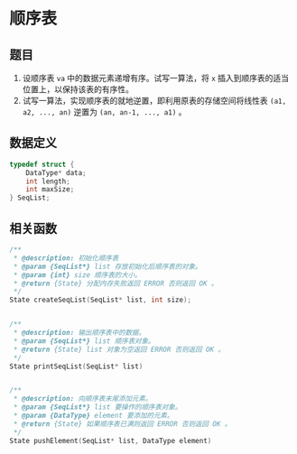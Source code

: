 # 顺序表

## 题目

1. 设顺序表 `va` 中的数据元素递增有序。试写一算法，将 `x` 插入到顺序表的适当位置上，以保持该表的有序性。
2. 试写一算法，实现顺序表的就地逆置，即利用原表的存储空间将线性表 `(a1, a2, ..., an)` 逆置为 `(an, an-1, ..., a1)` 。

## 数据定义

```c
typedef struct {
    DataType* data;
    int length;
    int maxSize;
} SeqList;
```

## 相关函数

```c
/**
 * @description: 初始化顺序表
 * @param {SeqList*} list 存放初始化后顺序表的对象。
 * @param {int} size 顺序表的大小。
 * @return {State} 分配内存失败返回 ERROR 否则返回 OK 。
 */
State createSeqList(SeqList* list, int size);


/**
 * @description: 输出顺序表中的数据。
 * @param {SeqList*} list 顺序表对象。
 * @return {State} list 对象为空返回 ERROR 否则返回 OK 。
 */
State printSeqList(SeqList* list)


/**
 * @description: 向顺序表末尾添加元素。
 * @param {SeqList*} list 要操作的顺序表对象。
 * @param {DataType} element 要添加的元素。
 * @return {State} 如果顺序表已满则返回 ERROR 否则返回 OK 。
 */
State pushElement(SeqList* list, DataType element)
```
